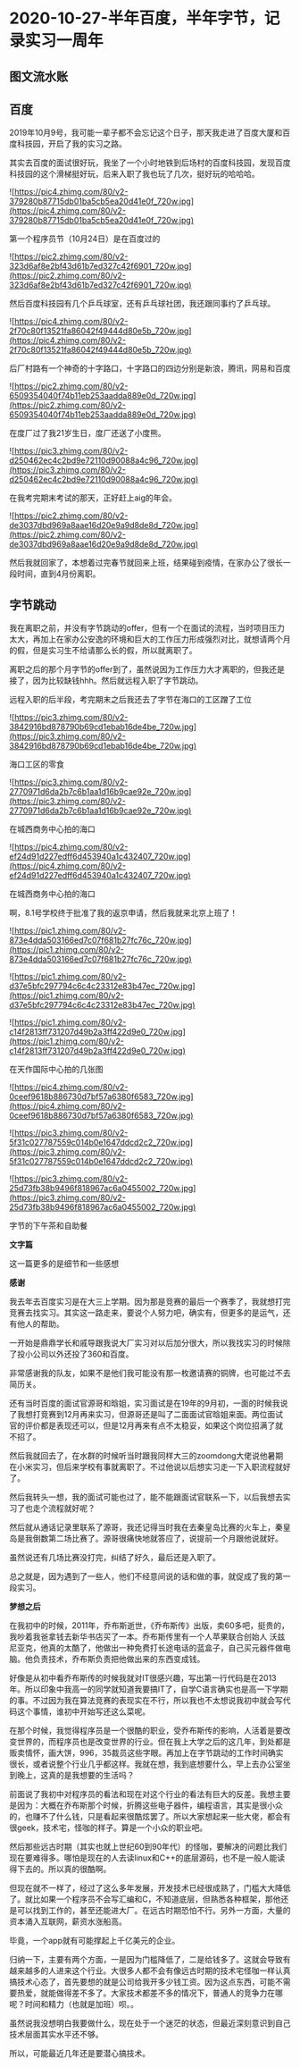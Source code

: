 # 2020-10-27-半年百度，半年字节，记录实习一周年

## **图文流水账**

## **百度**

2019年10月9号，我可能一辈子都不会忘记这个日子，那天我走进了百度大厦和百度科技园，开启了我的实习之路。

其实去百度的面试很好玩，我坐了一个小时地铁到后场村的百度科技园，发现百度科技园的这个滑梯挺好玩，后来入职了我也玩了几次，挺好玩的哈哈哈。

![https://pic4.zhimg.com/80/v2-379280b87715db01ba5cb5ea20d41e0f_720w.jpg](https://pic4.zhimg.com/80/v2-379280b87715db01ba5cb5ea20d41e0f_720w.jpg)

第一个程序员节（10月24日）是在百度过的

![https://pic2.zhimg.com/80/v2-323d6af8e2bf43d61b7ed327c42f6901_720w.jpg](https://pic2.zhimg.com/80/v2-323d6af8e2bf43d61b7ed327c42f6901_720w.jpg)

然后百度科技园有几个乒乓球室，还有乒乓球社团，我还跟同事约了乒乓球。

![https://pic4.zhimg.com/80/v2-2f70c80f13521fa86042f49444d80e5b_720w.jpg](https://pic4.zhimg.com/80/v2-2f70c80f13521fa86042f49444d80e5b_720w.jpg)

后厂村路有一个神奇的十字路口，十字路口的四边分别是新浪，腾讯，网易和百度

![https://pic2.zhimg.com/80/v2-6509354040f74b11eb253aadda889e0d_720w.jpg](https://pic2.zhimg.com/80/v2-6509354040f74b11eb253aadda889e0d_720w.jpg)

在度厂过了我21岁生日，度厂还送了小度熊。

![https://pic3.zhimg.com/80/v2-d250462ec4c2bd9e72110d90088a4c96_720w.jpg](https://pic3.zhimg.com/80/v2-d250462ec4c2bd9e72110d90088a4c96_720w.jpg)

在我考完期末考试的那天，正好赶上aig的年会。

![https://pic2.zhimg.com/80/v2-de3037dbd969a8aae16d20e9a9d8de8d_720w.jpg](https://pic2.zhimg.com/80/v2-de3037dbd969a8aae16d20e9a9d8de8d_720w.jpg)

然后我就回家了，本想着过完春节就回来上班，结果碰到疫情，在家办公了很长一段时间，直到4月份离职。

## **字节跳动**

我在离职之前，并没有字节跳动的offer，但有一个在面试的流程，当时项目压力太大，再加上在家办公安逸的环境和巨大的工作压力形成强烈对比，就想请两个月的假，但是实习生不给请那么长的假，所以就离职了。

离职之后的那个月字节的offer到了，虽然说因为工作压力大才离职的，但我还是接了，因为比较缺钱hhh。然后就远程入职了字节跳动。

远程入职的后半段，考完期末之后我还去了字节在海口的工区蹭了工位

![https://pic3.zhimg.com/80/v2-3842916bd878790b69cd1ebab16de4be_720w.jpg](https://pic3.zhimg.com/80/v2-3842916bd878790b69cd1ebab16de4be_720w.jpg)

海口工区的零食

![https://pic3.zhimg.com/80/v2-2770971d6da2b7c6b1aa1d16b9cae92e_720w.jpg](https://pic3.zhimg.com/80/v2-2770971d6da2b7c6b1aa1d16b9cae92e_720w.jpg)

在城西商务中心拍的海口

![https://pic4.zhimg.com/80/v2-ef24d91d227edff6d453940a1c432407_720w.jpg](https://pic4.zhimg.com/80/v2-ef24d91d227edff6d453940a1c432407_720w.jpg)

在城西商务中心拍的海口

啊，8.1号学校终于批准了我的返京申请，然后我就来北京上班了！

![https://pic1.zhimg.com/80/v2-873e4dda503166ed7c07f681b27fc76c_720w.jpg](https://pic1.zhimg.com/80/v2-873e4dda503166ed7c07f681b27fc76c_720w.jpg)

![https://pic1.zhimg.com/80/v2-d37e5bfc297794c6c4c23312e83b47ec_720w.jpg](https://pic1.zhimg.com/80/v2-d37e5bfc297794c6c4c23312e83b47ec_720w.jpg)

![https://pic1.zhimg.com/80/v2-c14f2813ff731207d49b2a3ff422d9e0_720w.jpg](https://pic1.zhimg.com/80/v2-c14f2813ff731207d49b2a3ff422d9e0_720w.jpg)

在天作国际中心拍的几张图

![https://pic4.zhimg.com/80/v2-0ceef9618b886730d7bf57a6380f6583_720w.jpg](https://pic4.zhimg.com/80/v2-0ceef9618b886730d7bf57a6380f6583_720w.jpg)

![https://pic3.zhimg.com/80/v2-5f31c027787559c014b0e1647ddcd2c2_720w.jpg](https://pic3.zhimg.com/80/v2-5f31c027787559c014b0e1647ddcd2c2_720w.jpg)

![https://pic3.zhimg.com/80/v2-25d73fb38b9496f818967ac6a0455002_720w.jpg](https://pic3.zhimg.com/80/v2-25d73fb38b9496f818967ac6a0455002_720w.jpg)

字节的下午茶和自助餐

**文字篇**

这一篇更多的是细节和一些感想

**感谢**

我去年去百度实习是在大三上学期。因为那是竞赛的最后一个赛季了，我就想打完竞赛去找实习。其实这一路走来，要说个人努力吧，确实有，但更多的是运气，还有他人的帮助。

一开始是鼎鼎学长和戚导跟我说大厂实习对以后加分很大，所以我找实习的时候除了投小公司以外还投了360和百度。

非常感谢我的队友，如果不是他们我可能没有那一枚邀请赛的铜牌，也可能过不去简历关。

还有当时百度的面试官源哥和晗姐，实习面试是在19年的9月初，一面的时候我说了我想打竞赛到12月再来实习，但源哥还是叫了二面面试官晗姐来面。两位面试官的评价都是表现还可以，但是12月再来有点不太稳妥，如果这个岗位招满了就不招了。

然后我就回去了，在水群的时候听当时跟我同样大三的zoomdong大佬说他暑期在小米实习，但后来学校有事就离职了。不过他说以后想实习走一下入职流程就好了。

然后我转头一想，我的面试可能也过了，能不能跟面试官联系一下，以后我想去实习了也走个流程就好呢？

然后就从通话记录里联系了源哥，我还记得当时我在去秦皇岛比赛的火车上，秦皇岛是我倒数第二场比赛了。源哥很痛快地就答应了，说提前一个月跟他说就好。

虽然说还有几场比赛没打完，纠结了好久，最后还是入职了。

总之就是，因为遇到了一些人，他们不经意间说的话和做的事，就促成了我的第一段实习。

**梦想之后**

在我初中的时候，2011年，乔布斯逝世，《乔布斯传》出版，卖60多吧，挺贵的，我吵着我爸拿钱去新华书店买了一本。乔布斯传里有一个人苹果联合创始人 沃兹尼亚克，他真的太酷了，他做出一种免费打长途电话的蓝盒子，自己买元器件做电脑。他负责技术，乔布斯负责把他做出来的东西变成钱。

好像是从初中看乔布斯传的时候我就对IT很感兴趣，写出第一行代码是在2013年。所以印象中我高一的同学就知道我要搞IT了，自学C语言确实也是高一下学期的事。不过因为我在算法竞赛的表现实在不行，所以我也不太想说我初中就会写代码这个事情，谁初中开始写还这么菜呢。

在那个时候，我觉得程序员是一个很酷的职业，受乔布斯传的影响，人活着是要改变世界的，而程序员也是改变世界的行业。但在我上大学之后的这几年，到处都是贩卖情怀，画大饼，996，35裁员这些字眼。再加上在字节跳动的工作时间确实很长，或者说整个行业几乎都这样。我就在想，我到底想要什么，早上去办公室坐到晚上，这真的是我想要的生活吗？

前面说了我初中对程序员的看法和现在对这个行业的看法有巨大的反差。我想主要是因为：大概在乔布斯那个时候，折腾这些电子器件，编程语言，其实是很小众的，也赚不了什么钱，只是看起来很酷炫罢了。所以大家想起来一些大佬，都会有很geek，技术宅，怪咖的样子。算是一个小众的职业吧。

然后那些远古时期（其实也就上世纪60到90年代）的怪咖，要解决的问题比我们现在要难得多。哪怕是现在的人去读linux和C++的底层源码，也不是一般人能读得下去的。所以真的很酷啊。

但现在就不一样了，经过了这么多年发展，开发技术已经很成熟了，门槛大大降低了。就比如果一个程序员不会写汇编和C，不知道底层，但熟悉各种框架，那他还是可以找到工作的，甚至还能进大厂。在远古时期恐怕不行。另外一方面，大量的资本涌入互联网，薪资水涨船高。

毕竟，一个app就有可能撑起上千亿美元的企业。

归纳一下，主要有两个方面，一是因为门槛降低了，二是给钱多了。这就会导致有越来越多的人进来这个行业。大很多人都不会有像远古时期的技术宅怪咖一样认真搞技术心态了，首先要想的就是公司给我开多少钱工资。因为这点东西，可能不需要热爱，就能做得差不多了。大家技术都差不多的情况下，普通人的竞争力在哪呢？时间和精力（也就是加班）呗。。

虽然说我没想明白我要做什么，现在处于一个迷茫的状态，但最近深刻意识到自己技术层面其实水平还不够。

所以，可能最近几年还是要潜心搞技术。